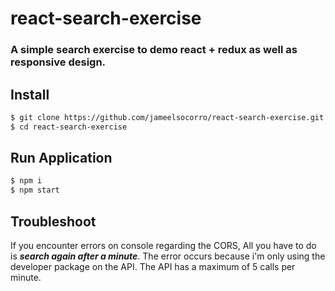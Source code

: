 # react-search-exercise
### A simple search exercise to demo react + redux as well as responsive design.

## Install
```bash
$ git clone https://github.com/jameelsocorro/react-search-exercise.git
$ cd react-search-exercise
```

## Run Application
```bash
$ npm i
$ npm start
```

## Troubleshoot
If you encounter errors on console regarding the CORS, All you have to do is **_search again after a minute_**. 
The error occurs because i'm only using the developer package on the API. The API has a maximum of 5 calls per minute. 
